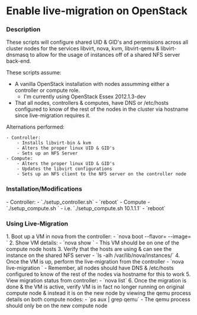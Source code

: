 <!---------------------------------------------------------------------------->

# Enable live-migration on OpenStack

<!---------------------------------------------------------------------------->

<h3>Description</h3>
These scripts will configure shared UID & GID's and permissions across all 
cluster nodes for the services libvirt, nova, kvm, libvirt-qemu & 
libvirt-dnsmasq to allow for the usage of instances off of a shared 
NFS server back-end.

These scripts assume:

- A vanilla OpenStack installation with nodes assumming either a controller or
compute role.
    -  I'm currently using OpenStack Essex 2012.1.3-dev
- That all nodes, controllers & computes, have DNS or /etc/hosts configured to 
know of the rest of the nodes in the cluster via hostname since 
live-migration requires it.

Alternations performed:

    - Controller:
        - Installs libvirt-bin & kvm
        - Alters the proper linux UID & GID's
        - Sets up an NFS Server
    - Compute:
        - Alters the proper linux UID & GID's
        - Updates the libvirt configurations
        - Sets up an NFS client to the NFS server on the controller node

<!---------------------------------------------------------------------------->

<h3>Installation/Modifications</h3>
- Controller:
    - `./setup_controller.sh`
    - `reboot`
- Compute
    - `./setup_compute.sh <CONTROLLER_IP>`
        - i.e. `./setup_compute.sh 10.1.1.1`
    - `reboot`

<!---------------------------------------------------------------------------->

<h3>Using Live-Migration</h3>
1. Boot up a VM in nova from the controller:
    - `nova boot --flavor=<FLAVOR> --image=<IMAGE> <VM_NAME>`
2. Show VM details:
    - `nova show <VM_NAME>`
    - This VM should be on one of the compute node hosts
3. Verify that the hosts are using & can see the instance on the shared NFS server
    - `ls -alh /var/lib/nova/instances/<INSTANCE_NAME>`
4. Once the VM is up, perform the live-migration from the controller
    - `nova live-migration <VM_NAME> <OTHER_COMPUTE_HOSTNAME>`
    - Remember, all nodes should have DNS & /etc/hosts configured to know of
      the rest of the nodes via hostname for this to work
5. View migration status from controller:
    - `nova list`
6. Once the migration is done & the VM is active, verify VM is in fact no 
longer running on original compute node & instead it
is on the new node by viewing the qemu process details on both compute nodes:
    - `ps aux | grep qemu`
    - The qemu process should only be on the new compute node

<!---------------------------------------------------------------------------->
